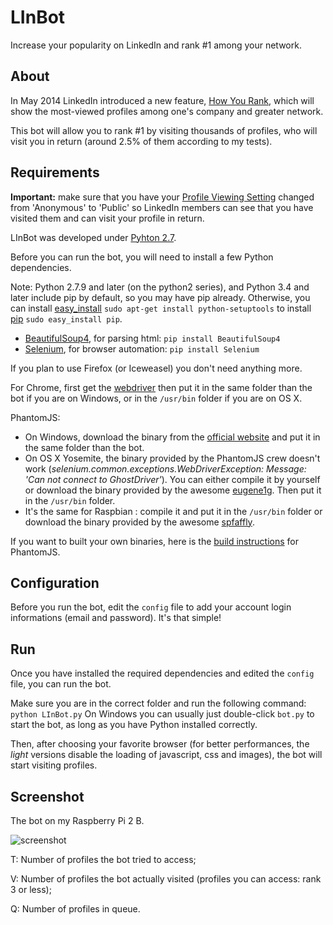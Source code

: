 # LInBot
Increase your popularity on LinkedIn and rank #1 among your network.
## About
In May 2014 LinkedIn introduced a new feature, [How You Rank](https://www.linkedin.com/wvmx/profile/rankings), which will show the most-viewed profiles among one's company and greater network.

This bot will allow you to rank #1 by visiting thousands of profiles, who will visit you in return (around 2.5% of them according to my tests).
## Requirements
**Important:** make sure that you have your [Profile Viewing Setting](https://www.linkedin.com/settings/?trk=nav_account_sub_nav_settings) changed from 'Anonymous' to  'Public' so LinkedIn members can see that you have visited them and can visit your profile in return.

LInBot was developed under [Pyhton 2.7](https://www.python.org/downloads).

Before you can run the bot, you will need to install a few Python dependencies.

Note: Python 2.7.9 and later (on the python2 series), and Python 3.4 and later include pip by default, so you may have pip already. Otherwise, you can install [easy_install](https://pythonhosted.org/setuptools/easy_install.html) `sudo apt-get install python-setuptools` to install [pip](https://pypi.python.org/pypi/pip) `sudo easy_install pip`.

- [BeautifulSoup4](https://pypi.python.org/pypi/beautifulsoup4), for parsing html: `pip install BeautifulSoup4`
- [Selenium](http://www.seleniumhq.org/), for browser automation: `pip install Selenium`

If you plan to use Firefox (or Iceweasel) you don't need anything more.

For Chrome, first get the [webdriver](https://sites.google.com/a/chromium.org/chromedriver/downloads) then put it in the same folder than the bot if you are on Windows, or in the `/usr/bin` folder if you are on OS X.

PhantomJS:
- On Windows, download the binary from the [official website](http://phantomjs.org) and put it in the same folder than the bot.
- On OS X Yosemite, the binary provided by the PhantomJS crew doesn't work (*selenium.common.exceptions.WebDriverException: Message: 'Can not connect to GhostDriver'*). You can either compile it by yourself or download the binary provided by the awesome [eugene1g](https://github.com/eugene1g/phantomjs/releases). Then put it in the `/usr/bin` folder.
- It's the same for Raspbian : compile it and put it in the `/usr/bin` folder or download the binary provided by the awesome [spfaffly](https://github.com/spfaffly/phantomjs-linux-armv6l).

If you want to built your own binaries, here is the [build instructions](http://phantomjs.org/build.html) for PhantomJS.

## Configuration
Before you run the bot, edit the `config` file to add your account login informations (email and password). It's that simple!

## Run
Once you have installed the required dependencies and edited the `config` file, you can run the bot.

Make sure you are in the correct folder and run the following command: `python LInBot.py`
On Windows you can usually just double-click `bot.py` to start the bot, as long as you have Python installed correctly.

Then, after choosing your favorite browser (for better performances, the *light* versions disable the loading of javascript, css and images), the bot will start visiting profiles.

## Screenshot
The bot on my Raspberry Pi 2 B.

![screenshot](https://cloud.githubusercontent.com/assets/12429123/7690810/3aa22878-fdb7-11e4-8f5e-37793a96577a.png)

T: Number of profiles the bot tried to access;

V: Number of profiles the bot actually visited (profiles you can access: rank 3 or less);

Q: Number of profiles in queue.
